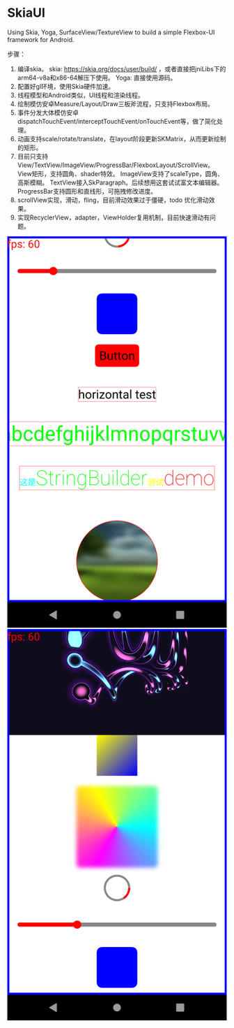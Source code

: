 # SkiaUI

Using Skia, Yoga, SurfaceView/TextureView to build a simple Flexbox-UI framework for Android.

步骤：

1. 编译skia。
   skia: https://skia.org/docs/user/build/ ，或者直接把jniLibs下的arm64-v8a和x86-64解压下使用。
   Yoga: 直接使用源码。
2. 配置好gl环境，使用Skia硬件加速。
3. 线程模型和Android类似，UI线程和渲染线程。
4. 绘制模仿安卓Measure/Layout/Draw三板斧流程，只支持Flexbox布局。
5. 事件分发大体模仿安卓dispatchTouchEvent/interceptTouchEvent/onTouchEvent等，做了简化处理。
6. 动画支持scale/rotate/translate，在layout阶段更新SKMatrix，从而更新绘制的矩形。
7. 目前只支持View/TextView/ImageView/ProgressBar/FlexboxLayout/ScrollView。
   View矩形，支持圆角、shader特效。
   ImageView支持了scaleType，圆角、高斯模糊。
   TextView接入SkParagraph。后续想用这套试试富文本编辑器。
   ProgressBar支持圆形和直线形，可拖拽修改进度。
8. scrollView实现，滑动，fling，目前滑动效果过于僵硬，todo 优化滑动效果。
9. 实现RecyclerView，adapter，ViewHolder复用机制，目前快速滑动有问题。

![image](https://github.com/tanpuer/SkiaUI2/blob/main/app/example1.png)
![image](https://github.com/tanpuer/SkiaUI2/blob/main/app/example2.png)